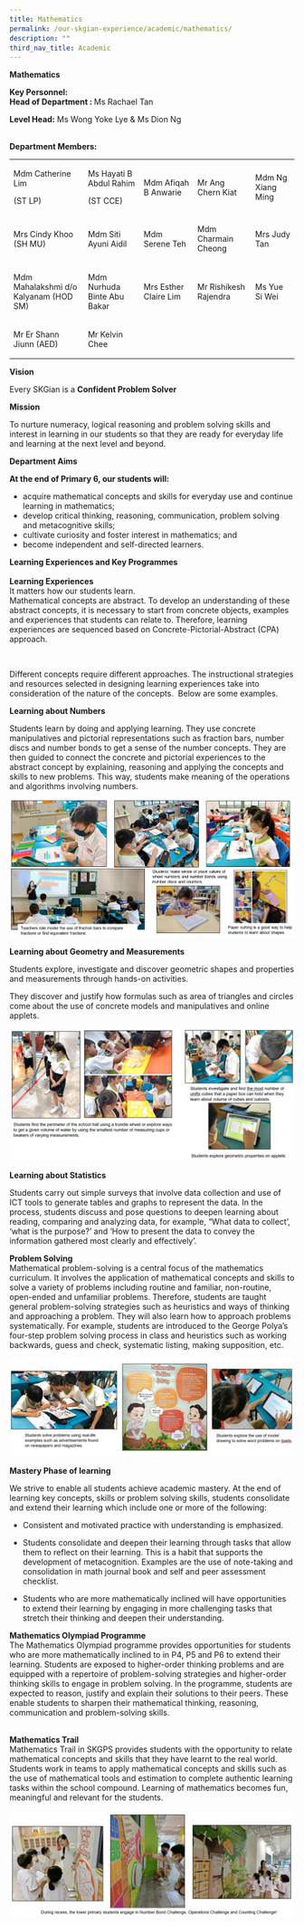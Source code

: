 ```yaml
---
title: Mathematics
permalink: /our-skgian-experience/academic/mathematics/
description: ""
third_nav_title: Academic
---
```

<p><strong>Mathematics</strong></p>
<p><strong>Key Personnel:</strong><br><strong>Head of Department : </strong>Ms Rachael Tan</p>
<p><strong>Level Head:</strong>&nbsp;Ms Wong Yoke Lye &amp; Ms Dion Ng<br><br></p>
<p><strong>Department Members:</strong></p>
<table>
<tbody>
<tr>
<td width="232">
<p>Mdm Catherine Lim</p>
<p>(ST LP)</p>
</td>
<td width="186">
<p>Ms Hayati B Abdul Rahim</p>
<p>(ST CCE)</p>
</td>
<td width="180">
<p>Mdm Afiqah B Anwarie</p>
</td>
<td width="180">
<p>Mr Ang Chern Kiat</p>
</td>
<td width="154">
<p>Mdm Ng Xiang Ming</p>
</td>
</tr>
<tr>
<td width="232">
<p>Mrs Cindy Khoo (SH MU)</p>
</td>
<td width="186">
<p>Mdm Siti Ayuni Aidil</p>
</td>
<td width="180">
<p>Mdm Serene Teh</p>
</td>
<td width="180">
<p>Mdm Charmain Cheong</p>
</td>
<td width="154">
<p>Mrs Judy Tan</p>
</td>
</tr>
<tr>
<td width="232">
<p>Mdm Mahalakshmi d/o Kalyanam (HOD SM)</p>
</td>
<td width="186">
<p>Mdm Nurhuda Binte Abu Bakar</p>
</td>
<td width="180">
<p>Mrs Esther Claire Lim</p>
</td>
<td width="180">
<p>Mr Rishikesh Rajendra</p>
</td>
<td width="154">
<p>Ms Yue Si Wei</p>
</td>
</tr>
<tr>
<td width="232">
<p>Mr Er Shann Jiunn (AED)</p>
</td>
<td width="186">
<p>Mr Kelvin Chee</p>
</td>
<td width="180">
<p>&nbsp;</p>
</td>
<td width="180">
<p>&nbsp;</p>
</td>
<td width="154">
<p>&nbsp;</p>
</td>
</tr>
</tbody>
</table>

<p><strong>Vision</strong></p>
<p>Every SKGian is a&nbsp;<strong>Confident&nbsp;Problem Solver</strong></p>

<p><strong>Mission</strong></p>
<p>To nurture numeracy, logical reasoning and problem solving skills and interest in learning in our students so that they are ready for everyday life and learning at the next level and beyond.</p>

<p><strong>Department Aims</strong></p>
<p><strong>At the end of Primary 6, our students will:</strong></p>
<ul>
<li>acquire mathematical concepts and skills for everyday use and continue learning in mathematics;</li>
<li>develop critical thinking, reasoning, communication, problem solving and metacognitive skills;</li>
<li>cultivate curiosity and foster interest in mathematics; and</li>
<li>become independent and self-directed learners.</li>
</ul>
<p></p>

<p><strong>Learning Experiences and Key Programmes<br><br></strong><strong>Learning Experiences</strong><br>It matters how our students learn.
<br>Mathematical concepts are abstract. To develop an understanding of these abstract concepts, it is necessary to start from concrete objects, examples and experiences that students can relate to. Therefore, learning experiences are sequenced based on Concrete-Pictorial-Abstract (CPA) approach.</p>
<p>&nbsp;</p>
<p>Different concepts require different approaches. The instructional strategies and resources selected in designing learning experiences take into consideration of the nature of the concepts.&nbsp; Below are some examples.</p>
<p><strong>Learning about Numbers</strong></p>
<p>Students learn by doing and applying learning. They use concrete manipulatives and pictorial representations such as fraction bars, number discs and number bonds to get a sense of the number concepts. They are then guided to connect the concrete and pictorial experiences to the abstract concept by explaining, reasoning and applying the concepts and skills to new problems. This way, students make meaning of the operations and algorithms involving numbers.</p>

<img alt="" src="/images/maths1.PNG">
<p><strong>Learning about Geometry and Measurements</strong></p>
<p>Students explore, investigate and discover geometric shapes and properties and measurements through hands-on activities.</p>
<p>They discover and justify how formulas such as area of triangles and circles come about the use of concrete models and manipulatives and online applets.</p>
<img alt="" src="/images/maths2.PNG">
<p><strong>Learning about Statistics</strong></p>
<p>Students carry out simple surveys that involve data collection and use of ICT tools to generate tables and graphs to represent the data. In the process, students discuss and pose questions to deepen learning about reading, comparing and analyzing data, for example, “What data to collect’, ‘what is the purpose?’ and ‘How to present the data to convey the information gathered most clearly and effectively’.</p>

<p><strong>Problem Solving</strong> <br>Mathematical problem-solving is a central focus of the mathematics curriculum. It involves the application of mathematical concepts and skills to solve a variety of problems including routine and familiar, non-routine, open-ended and unfamiliar problems. Therefore, students are taught general problem-solving strategies such as heuristics and ways of thinking and approaching a problem. They will also learn how to approach problems systematically. For example, students are introduced to the George Polya’s four-step problem solving process in class and heuristics such as working backwards, guess and check, systematic listing, making supposition, etc.</p>
<img alt="" src="/images/maths3.PNG">
<p><strong>Mastery Phase of learning </strong></p>
<p>We strive to enable all students achieve academic mastery. At the end of learning key concepts, skills or problem solving skills, students consolidate and extend their learning which include one or more of the following: &nbsp;</p>

<ul>
<li>Consistent and motivated practice with understanding is emphasized.</li>
</ul>

<ul>
<li>Students consolidate and deepen their learning through tasks that allow them to reflect on their learning. This is a habit that supports the development of metacognition. Examples are the use of note-taking and consolidation in math journal book and self and peer assessment checklist.</li>
</ul>

<ul>
<li>Students who are more mathematically inclined will have opportunities to extend their learning by engaging in more challenging tasks that stretch their thinking and deepen their understanding.</li>
</ul>
<p><strong>Mathematics Olympiad Programme</strong><strong><br></strong>The Mathematics Olympiad programme provides opportunities for students who are more mathematically inclined to in P4, P5 and P6 to extend their learning. Students are exposed to higher-order thinking problems and are equipped with a repertoire of problem-solving strategies and higher-order thinking skills to engage in problem solving. In the programme, students are expected to reason, justify and explain their solutions to their peers. These enable students to sharpen their mathematical thinking, reasoning, communication and problem-solving skills.&nbsp;</p>
<p><br><strong>Mathematics Trail<br></strong>Mathematics Trail in SKGPS provides students with the opportunity to relate mathematical concepts and skills that they have learnt to the real world. Students work in teams to apply mathematical concepts and skills such as the use of mathematical tools and estimation to complete authentic learning tasks within the school compound. Learning of mathematics becomes fun, meaningful and relevant for the students.&nbsp;<br><br>
<img alt="" src="/images/maths4.PNG"><br></p>